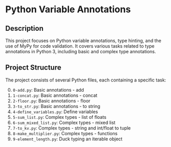 # Python Variable Annotations

## Description
This project focuses on Python variable annotations, type hinting, and the use of MyPy for code validation. It covers various tasks related to type annotations in Python 3, including basic and complex type annotations.

## Project Structure
The project consists of several Python files, each containing a specific task:

0. `0-add.py`: Basic annotations - add
1. `1-concat.py`: Basic annotations - concat
2. `2-floor.py`: Basic annotations - floor
3. `3-to_str.py`: Basic annotations - to string
4. `4-define_variables.py`: Define variables
5. `5-sum_list.py`: Complex types - list of floats
6. `6-sum_mixed_list.py`: Complex types - mixed list
7. `7-to_kv.py`: Complex types - string and int/float to tuple
8. `8-make_multiplier.py`: Complex types - functions
9. `9-element_length.py`: Duck typing an iterable object